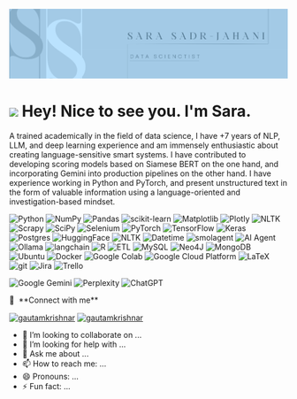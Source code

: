 <p align="center">
    <img src="cover.png" alt="logo" />
</p>

<h1><img src="https://emojis.slackmojis.com/emojis/images/1531849430/4246/blob-sunglasses.gif?1531849430" width="30"/> Hey!  Nice to see you. I'm Sara.</h1>


<p>A trained academically in the field of data science, I have +7 years of NLP, LLM, and deep learning experience and am immensely enthusiastic about creating language-sensitive smart systems. I have contributed to developing scoring models based on Siamese BERT on the one hand, and incorporating Gemini into production pipelines on the other hand. I have experience working in Python and PyTorch, and present unstructured text in the form of valuable information using a language-oriented and investigation-based mindset.</h3>
<p>
    <img alt="Python" src="https://img.shields.io/badge/python-3670A0?style=flat-square&logo=python&logoColor=ffdd54"/>
    <img alt="NumPy" src="https://img.shields.io/badge/numpy-%23013243.svg?style=flat-square&logo=numpy&logoColor=white"/>
    <img alt="Pandas" src="https://img.shields.io/badge/pandas-%23150458.svg?style=flat-square&logo=pandas&logoColor=white"/>
    <img alt="scikit-learn" src="https://img.shields.io/badge/scikit--learn-%23F7931E?style=flat-square&logo=scikit-learn&logoColor=white"/>
    <img alt="Matplotlib" src="https://img.shields.io/badge/Matplotlib-%230055A9?style=flat-square&logo=matplotlib&logoColor=white"/>
    <img alt="Plotly" src="https://img.shields.io/badge/Plotly-%233F4F75?style=flat-square&logo=plotly&logoColor=white"/>
    <img alt="NLTK" src="https://img.shields.io/badge/NLTK-%23007C9D?style=flat-square&logo=nltk&logoColor=white"/>
    <img alt="Scrapy" src="https://img.shields.io/badge/scrapy-%2360a839?style=flat-square&logo=scrapy&logoColor=d1d2d3"/>
    <img alt="SciPy" src="https://img.shields.io/badge/SciPy-%230C55A5?style=flat-square&logo=scipy&logoColor=%white"/>
    <img alt="Selenium" src="https://img.shields.io/badge/-selenium-%43B02A?style=flat-square&logo=selenium&logoColor=white" />
    <img alt="PyTorch" src="https://img.shields.io/badge/PyTorch-%23EE4C2C?style=flat-square&logo=PyTorch&logoColor=white"/>
    <img alt="TensorFlow" src="https://img.shields.io/badge/TensorFlow-%23FF6F00?style=flat-square&logo=TensorFlow&logoColor=white"/>
    <img alt="Keras" src="https://img.shields.io/badge/Keras-%23D00000?style=flat-square&logo=Keras&logoColor=white"/>
    <img alt="Postgres" src="https://img.shields.io/badge/postgres-%23316192.svg?style=flat-square&logo=postgresql&logoColor=white" />
    <img alt=" HuggingFace" src="https://img.shields.io/badge/-HuggingFace-525252?style=flat-square&logo=HuggingFace&logoColor=F7ED28" />
   <img alt="NLTK" src="https://img.shields.io/badge/NLTK-%23007C9D?style=flat-square&logo=nltk&logoColor=white"/>
<img alt="Datetime" src="https://img.shields.io/badge/Datetime-%230071B5?style=flat-square&logo=python&logoColor=white"/>
<img alt="smolagent" src="https://img.shields.io/badge/smolagent-%23FF6B6B?style=flat-square&logo=awesome-lists&logoColor=white"/>
<img alt="AI Agent" src="https://img.shields.io/badge/AI_Agent-%236E5494?style=flat-square&logo=ai&logoColor=white"/>
    <img alt="Ollama" src="https://img.shields.io/badge/Ollama-fff?style=flat-square&logo=ollama&logoColor=000" />
    <img alt="langchain" src="https://img.shields.io/badge/Langchain-1C3C3C?style=flat-square&logo=langchain&logoColor=white" />
    <img alt="R" src="https://img.shields.io/badge/R-%23276DC3?style=flat-square&logo=R&logoColor=white"/> 
    <img alt="ETL" src="https://custom-icon-badges.demolab.com/badge/ETL-9370DB?style=flat-square&logo=etl-logo&logoColor=fff" />
    <img alt="MySQL" src="https://img.shields.io/badge/mysql-4479A1?style=flat-square&logo=mysql&logoColor=white" />
    <img alt="Neo4J" src="https://img.shields.io/badge/Neo4j-008CC1?style=flat-square&logo=neo4j&logoColor=white" />
    <img alt="MongoDB" src="https://img.shields.io/badge/-MongoDB-13aa52?style=flat-square&logo=mongodb&logoColor=white" />
    <img alt="Ubuntu" src="https://img.shields.io/badge/Ubuntu-E95420?style=flat-square&logo=ubuntu&logoColor=white" />
    <img alt="Docker" src="https://img.shields.io/badge/-Docker-46a2f1?style=flat-square&logo=docker&logoColor=white" />
    <img alt="Google Colab" src="https://img.shields.io/badge/Google%20Colab-F9AB00?style=flat-square&logo=googlecolab&color=525252" />
    <img alt="Google Cloud Platform" src="https://img.shields.io/badge/-Google_Cloud_Platform-1a73e8?style=flat-square&logo=google-cloud&logoColor=white" />
    <img alt="LaTeX" src="https://img.shields.io/badge/latex-%23008080?style=flat-square&logo=latex&logoColor=white"/>
    <img alt="git" src="https://img.shields.io/badge/-Git-F05032?style=flat-square&logo=git&logoColor=white" />
    <img alt="Jira" src="https://img.shields.io/badge/jira-%230A0FFF.svg?style=flat-square&logo=jira&logoColor=white" />
    <img alt="Trello" src="https://img.shields.io/badge/Trello-%23026AA7.svg?style=flat-square&logo=Trello&logoColor=white" />
   
</p>
<p>
     <img alt="Google Gemini" src="https://img.shields.io/badge/google%20gemini-8E75B2?style=for-the-badge&logo=google%20gemini&logoColor=white" />
     <img alt="Perplexity" src="https://img.shields.io/badge/perplexity-000000?style=for-the-badge&logo=perplexity&logoColor=088F8F" />
     <img alt="ChatGPT" src="https://img.shields.io/badge/chatGPT-74aa9c?style=for-the-badge&logo=openai&logoColor=white" />
</p>
🔗 &nbsp;**Connect with me**
<p align="left">
<a href="https://www.linkedin.com/in/sadrjahani/" target="blank"><img align="center" src="https://raw.githubusercontent.com/rahuldkjain/github-profile-readme-generator/master/src/images/icons/Social/linked-in-alt.svg" alt="gautamkrishnar" height="30" width="40" /></a>
<a href="[https://instagram.com/gautamkrishnar](https://www.instagram.com/sara_sadr_jahani?igsh=bHc1OTV3Nno5eHpy&utm_source=qr)" target="blank"><img align="center" src="https://raw.githubusercontent.com/rahuldkjain/github-profile-readme-generator/master/src/images/icons/Social/instagram.svg" alt="gautamkrishnar" height="30" width="40" /></a>

- 👯 I’m looking to collaborate on ...
- 🤔 I’m looking for help with ...
- 💬 Ask me about ...
- 📫 How to reach me: ...
- 😄 Pronouns: ...
- ⚡ Fun fact: ...

